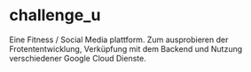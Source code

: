 # challenge_u
Eine Fitness  / Social Media plattform.
Zum ausprobieren der Frotententwicklung, Verküpfung mit dem Backend und Nutzung verschiedener Google Cloud Dienste.
